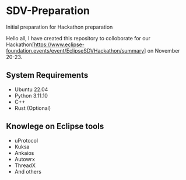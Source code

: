 # SDV-Preparation
Initial preparation for Hackathon preparation

Hello all, I have created this repository to colloborate for our Hackathon[https://www.eclipse-foundation.events/event/EclipseSDVHackathon/summary] on November 20-23.

## System Requirements
- Ubuntu 22.04
- Python 3.11.10
- C++
- Rust (Optional)

## Knowlege on Eclipse tools
- uProtocol
- Kuksa
- Ankaios
- Autowrx
- ThreadX
- And others


